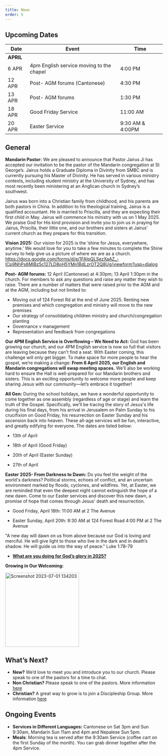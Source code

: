 ```yaml
---
title: News
order: 5
---
```


## Upcoming Dates

| Date | Event | Time |
| ----- | ----- | ----- |
| **APRIL** | 
| 6 APR | 4pm English service moving to the chapel | 4:00 PM |
| 12 APR | Post- AGM forums (Cantonese) | 4:30 PM |
| 13 APR | Post- AGM forums | 1:30 PM |
| 18 APR | Good Friday Service | 11:00 AM |
| 20 APR | Easter Service | 9:30 AM & 4:00PM |

## General
**Mandarin Pastor:** We are pleased to announce that Pastor Jairus Ji has accepted our invitation to be the pastor of the Mandarin congregation at St George’s. Jairus holds a Graduate Diploma in Divinity from SMBC and is currently pursuing his Master of Divinity. He has served in various ministry contexts, including student ministry at the University of Sydney, and has most recently been ministering at an Anglican church in Sydney’s southwest.

Jairus was born into a Christian family from childhood, and his parents are both pastors in China. In addition to his theological training, Jairus is a qualified accountant. He is married to Priscilla, and they are expecting their first child in May. Jairus will commence his ministry with us on 1 May 2025. We praise God for His kind provision and invite you to join us in praying for Jairus, Priscilla, their little one, and our brothers and sisters at Jairus’ current church as they prepare for this transition.


**Vision 2025:** Our vision for 2025 is the ‘shine for Jesus, everywhere, anytime.’ We would love for you to take a few minutes to complete the Shine survey to help give us a picture of where we are as a church. https://docs.google.com/forms/d/e/1FAIpQLSezXaAZ_-lCp9NhPs6MlBz5c127LD8oH5YMn1BdLzrOT2Q8Ug/viewform?usp=dialog


**Post- AGM forums:** 12 April (Cantonese) at 4:30pm; 13 April 1:30pm in the church. For members to ask any questions and raise any matter they wish to raise. There are a number of matters that were raised prior to the AGM and at the AGM, including but not limited to: 
- Moving out of 124 Forest Rd at the end of June 2025. Renting new premises and which congregation and ministry will move to the new premises
- Our strategy of consolidating children ministry and church/congregation planting
- Governance v management
- Representation and feedback from congregations 


**Our 4PM English Service is Overflowing – We Need to Act:** God has been growing our church, and our 4PM English service is now so full that visitors are leaving because they can't find a seat. With Easter coming, this challenge will only get bigger. To make space for more people to hear the gospel, we’re making a change: **From 6 April 2025, our English and Mandarin congregations will swap meeting spaces.** We’ll also be working hard to ensure the Hall is well-prepared for our Mandarin brothers and sisters. This is an exciting opportunity to welcome more people and keep sharing Jesus with our community—let’s embrace it together!


**All Gen:**
During the school holidays, we have a wonderful opportunity to come together as one assembly (regardless of age or stage) and learn the truth of the Gospel. Specifically, we'll be tracing the story of Jesus's life during his final days, from his arrival in Jerusalem on Palm Sunday to his crucifixion on Good Friday, his resurrection on Easter Sunday and his ascension back into heaven. These all-age services will be fun, interactive, and greatly edifying for everyone. The dates are listed below:
- 13th of April
  
- 18th of April (Good Friday) 

- 20th of April (Easter Sunday) 

- 27th of April 


**Easter 2025- From Darkness to Dawn:**
Do you feel the weight of the world's darkness? Political storms, echoes of conflict, and an uncertain environment marked by floods, cyclones, and wildfires. Yet, at Easter, we are reminded that even the deepest night cannot extinguish the hope of a new dawn. Come to our Easter services and discover this new dawn, a promise of hope that comes through Jesus' death and resurrection.

- Good Friday, April 18th:
11:00 AM at 2 The Avenue

- Easter Sunday, April 20th:
9:30 AM at 124 Forest Road
4:00 PM at 2 The Avenue

"A new day will dawn on us from above because our God is loving and merciful. He will give light to those who live in the dark and in death’s shadow. He will guide us into the way of peace." Luke 1:78-79


- [**What are you doing for God’s glory in 2025?**](https://forms.gle/dshYacLA1kB8xpkn7)

**Growing in Our Welcoming:**
  
  <img width="236" alt="Screenshot 2023-07-01 134203" src="https://github.com/stgeorgeshurstville/bulletin/assets/119166299/b540ac1c-0ba4-481e-90a5-5464939f7e4c">


## What’s Next?
- **New?** We’d love to meet you and introduce you to our church. Please speak to one of the pastors for a time to chat. 
- **Non Christian?** Please speak to one of the pastors. More information [here](https://stgeorgeshurstville.org.au/lets-talk-about-christianity)
- **Christian?** A great way to grow is to join a Discipleship Group. More information [here](https://stgeorgeshurstville.org.au/discipleship-groups)

## Ongoing Events
- **Services in Different Languages:** Cantonese on Sat 3pm and Sun 9:30am, Mandarin Sun 11am and 4pm and Nepalese Sun 5pm. 
- **Meals**: Morning tea is served after the 9:30am Service (coffee cart on the first Sunday of the month). You can grab dinner together after the 4pm Service.

